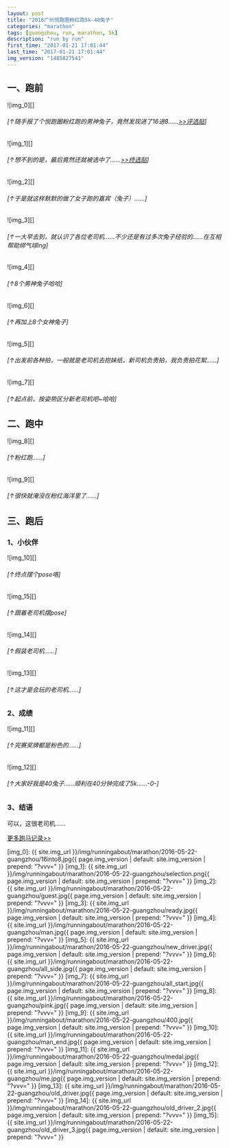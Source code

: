 ```yaml
---
layout: post
title: "2016广州悦跑圈粉红跑5k-40兔子"
categories: "marathon"
tags: [guangzhou, run, marathon, 5k]
description: "run by run"
first_time: "2017-01-21 17:01:44"
last_time: "2017-01-21 17:01:44"
img_version: "1485827541"
---
```


## 一、跑前

![img_0][]

###### [↑随手报了个悦跑圈粉红跑的男神兔子，竟然发现进了16进8……[<u>>>评选贴</u>][link_0]]

![img_1][]

###### [↑想不到的是，最后竟然还就被选中了……[<u>>>终选贴</u>][link_1]]

![img_2][]

###### [↑于是就这样默默的做了女子跑的嘉宾（兔子）……]

![img_3][]

###### [↑一大早去到，就认识了各位老司机……不少还是有过多次兔子经验的……在互相帮助绑气球ing]

![img_4][]

###### [↑8个男神兔子哈哈]

![img_6][]

###### [↑再加上8个女神兔子]

![img_5][]

###### [↑出发前各种拍，一般就是老司机去抱妹纸，新司机负责拍，我负责拍花絮……]

![img_7][]

###### [↑起点前，按姿势区分新老司机吧~哈哈]

## 二、跑中

![img_8][]

###### [↑粉红跑……]

![img_9][]

###### [↑很快就淹没在粉红海洋里了……]

## 三、跑后

### 1、小伙伴

![img_10][]

###### [↑终点摆个pose咯]

![img_15][]

###### [↑跟着老司机摆pose]

![img_14][]

###### [↑假装老司机……]

![img_13][]

###### [↑这才是会玩的老司机……]

### 2、成绩

![img_11][]

###### [↑完赛奖牌都是粉色的……]

![img_12][]

###### [↑大家好我是40兔子……顺利在40分钟完成了5k……-0-]

### 3、结语

可以，这很老司机……

[<u>更多跑马记录>></u>](/runningabout/marathon-records.html)


[link_0]: http://mp.weixin.qq.com/s/PGsLqUcfkx2je07TdrHNDw
[link_1]: http://mp.weixin.qq.com/s/KavBGY9pdtLZujWdxkxyVA

[img_0]: {{ site.img_url }}/img/runningabout/marathon/2016-05-22-guangzhou/16into8.jpg{{ page.img_version | default: site.img_version | prepend: "?vvv=" }}
[img_1]: {{ site.img_url }}/img/runningabout/marathon/2016-05-22-guangzhou/selection.png{{ page.img_version | default: site.img_version | prepend: "?vvv=" }}
[img_2]: {{ site.img_url }}/img/runningabout/marathon/2016-05-22-guangzhou/guest.jpg{{ page.img_version | default: site.img_version | prepend: "?vvv=" }}
[img_3]: {{ site.img_url }}/img/runningabout/marathon/2016-05-22-guangzhou/ready.jpg{{ page.img_version | default: site.img_version | prepend: "?vvv=" }}
[img_4]: {{ site.img_url }}/img/runningabout/marathon/2016-05-22-guangzhou/man.jpg{{ page.img_version | default: site.img_version | prepend: "?vvv=" }}
[img_5]: {{ site.img_url }}/img/runningabout/marathon/2016-05-22-guangzhou/new_driver.jpg{{ page.img_version | default: site.img_version | prepend: "?vvv=" }}
[img_6]: {{ site.img_url }}/img/runningabout/marathon/2016-05-22-guangzhou/all_side.jpg{{ page.img_version | default: site.img_version | prepend: "?vvv=" }}
[img_7]: {{ site.img_url }}/img/runningabout/marathon/2016-05-22-guangzhou/all_start.jpg{{ page.img_version | default: site.img_version | prepend: "?vvv=" }}
[img_8]: {{ site.img_url }}/img/runningabout/marathon/2016-05-22-guangzhou/pink.jpg{{ page.img_version | default: site.img_version | prepend: "?vvv=" }}
[img_9]: {{ site.img_url }}/img/runningabout/marathon/2016-05-22-guangzhou/400.jpg{{ page.img_version | default: site.img_version | prepend: "?vvv=" }}
[img_10]: {{ site.img_url }}/img/runningabout/marathon/2016-05-22-guangzhou/man_end.jpg{{ page.img_version | default: site.img_version | prepend: "?vvv=" }}
[img_11]: {{ site.img_url }}/img/runningabout/marathon/2016-05-22-guangzhou/medal.jpg{{ page.img_version | default: site.img_version | prepend: "?vvv=" }}
[img_12]: {{ site.img_url }}/img/runningabout/marathon/2016-05-22-guangzhou/me.jpg{{ page.img_version | default: site.img_version | prepend: "?vvv=" }}
[img_13]: {{ site.img_url }}/img/runningabout/marathon/2016-05-22-guangzhou/old_driver.jpg{{ page.img_version | default: site.img_version | prepend: "?vvv=" }}
[img_14]: {{ site.img_url }}/img/runningabout/marathon/2016-05-22-guangzhou/old_driver_2.jpg{{ page.img_version | default: site.img_version | prepend: "?vvv=" }}
[img_15]: {{ site.img_url }}/img/runningabout/marathon/2016-05-22-guangzhou/old_driver_3.jpg{{ page.img_version | default: site.img_version | prepend: "?vvv=" }}


